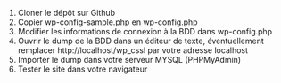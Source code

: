 1. Cloner le dépôt sur Github
2. Copier wp-config-sample.php en wp-config.php
3. Modifier les informations de connexion à la BDD dans wp-config.php
4. Ouvrir le dump de la BDD dans un éditeur de texte, éventuellement remplacer http://localhost/wp_cssl par votre adresse localhost
5. Importer le dump dans votre serveur MYSQL (PHPMyAdmin)
6. Tester le site dans votre navigateur
